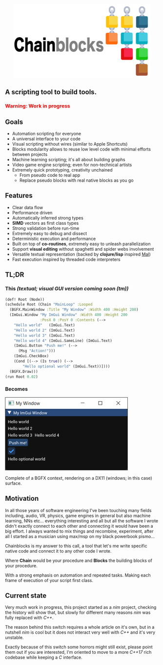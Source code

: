 <p align="center">
  <img width="450" src="assets/banner.png">
</p>

## A scripting tool to build tools.

### <span style="color:red">Warning: Work in progress</span>

## Goals
* Automation scripting for everyone
* A universal interface to your code
* Visual scripting without wires (similar to Apple Shortcuts)
* Blocks modularity allows to reuse low level code with minimal efforts between projects
* Machine learning scripting; it's all about building graphs
* Video game engine scripting; even for non-technical artists
* Extremely quick prototyping, creativity unchained
  * From pseudo code to real app
  * Replace pseudo blocks with real native blocks as you go

## Features
* Clear data flow
* Performance driven
* Automatically inferred strong types
* **SIMD** vectors as first class types
* Strong validation before run-time
* Extremely easy to debug and dissect
* Deterministic execution and performance
* Built on top of **co-routines**, extremely easy to unleash parallelization
* Support **visual editing** without spaghetti and spider webs involvement
* Versatile textual representation (backed by **clojure/lisp** inspired [Mal](https://github.com/kanaka/mal))
* Fast execution inspired by threaded code interpreters

## TL;DR

### This *(textual; visual GUI version coming soon (tm))*

```clojure
(def! Root (Node))
(schedule Root (Chain "MainLoop" :Looped
  (BGFX.MainWindow :Title "My Window" :Width 400 :Height 200)
  (ImGui.Window "My ImGui Window" :Width 400 :Height 200 
                :PosX 0 :PosY 0 :Contents (--> 
    "Hello world"   (ImGui.Text)
    "Hello world 2" (ImGui.Text) 
    "Hello world 3" (ImGui.Text)
    "Hello world 4" (ImGui.SameLine) (ImGui.Text)
    (ImGui.Button "Push me!" (-->
      (Msg "Action!")))
    (ImGui.CheckBox)
    (Cond [(--> (Is true)) (-->
        "Hello optional world" (ImGui.Text))])))
  (BGFX.Draw)))
(run Root 0.02)
```
### Becomes

![](assets/simple1.PNG)

Complete of a BGFX context, rendering on a DX11 (windows; in this case) surface.

## Motivation
In all those years of software engineering I've been touching many fields including, audio, VR, physics, game engines in general but also machine learning, NNs etc... everything interesting and all but all the software I wrote didn't exactly connect to each other and connecting it would have been a big effort. I always wanted to mix things and recombine, experiment, after all I started as a musician using max/msp on my black powerbook pismo...

Chainblocks is my answer to this call, a tool that let's me write specific native code and connect it to any other code I wrote.

Where **Chain** would be your procedure and **Blocks** the building blocks of your procedure. 

With a strong emphasis on automation and repeated tasks. Making each frame of execution of your script first class.

## Current state
Very much work in progress, this project started as a *nim* project, checking the history will show that, but slowly for different many reasons *nim* was fully replaced with *C++*.

The reason behind this switch requires a whole article on it's own, but in a nutshell *nim* is cool but it does not interact very well with *C++* and it's very unstable.

Exactly because of this switch some horrors might still exist, please point them out if you are interested, I'm oriented to move to a more *C++17* rich codebase while keeping a *C* interface.
